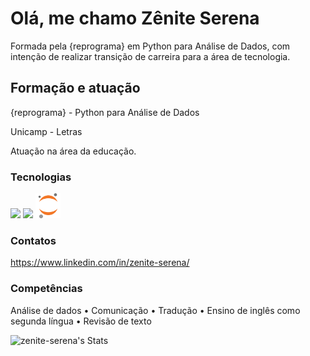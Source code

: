# Olá, me chamo Zênite Serena

Formada pela {reprograma} em Python para Análise de Dados, com intenção de realizar transição de carreira para a área de tecnologia.

## Formação e atuação

{reprograma} - Python para Análise de Dados

Unicamp - Letras

Atuação na área da educação.

### Tecnologias

<img src="https://cdn.jsdelivr.net/gh/devicons/devicon/icons/git/git-original.svg" width="40"/> <img src="https://cdn.jsdelivr.net/gh/devicons/devicon/icons/python/python-plain.svg" width="40"/> <img src="https://github.com/devicons/devicon/blob/master/icons/jupyter/jupyter-original.svg" width="40"/>
          
### Contatos

https://www.linkedin.com/in/zenite-serena/

### Competências

Análise de dados • Comunicação • Tradução • Ensino de inglês como segunda língua • Revisão de texto

![zenite-serena's Stats](https://github-readme-stats.vercel.app/api?username=zenite-serena&theme=dracula&show_icons=true&hide_border=true&count_private=true)
